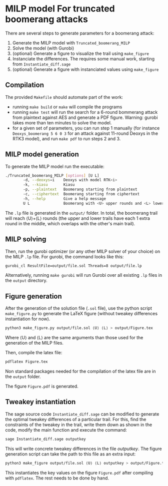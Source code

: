 # MILP model For truncated boomerang attacks


There are several steps to generate parameters for a boomerang attack:
1. Generate the MILP model with `Truncated_boomerang_MILP`
2. Solve the model (with Gurobi)
3. (optional) Generate a figure to visualize the trail using `make_figure`
4. Instanciate the differences.  The requires some manual work, starting from `Instantiate_diff.sage`
5. (optional) Generate a figure with instanciated values using `make_figure`

## Compilation

The provided `Makefile` should automate part of the work:
- running `make build` or `make` will compile the programs
- running `make test` will run the search for a 6-round bommerang attack from plaintext against AES and generate a PDF figure. Warning: gurobi takes more than ten minutes to solve the model.
- for a given set of parameters, you can run step 1 manually (for instance `Deoxys_boomerang 5 6 0 3` for an attack against 11-round Deoxys in the RTK3 model), and run `make pdf` to run steps 2 and 3.

## MILP model generation

To generate the MILP model run the executable:
```sh
./Truncated_boomerang_MILP [options] [U L] 
        -d, --deoxys=i    Deoxys with model RTK<i>
        -k, --kiasu       Kiasu
        -p, --plaintext   Boomerang starting from plaintext
        -c, --ciphertext  Boomerang starting from ciphertext
        -h, --help        Give a help message
        U L               Boomerang with <U> upper rounds and <L> lower rounds
```

The `.lp` file is generated in the `output/` folder. In total, the boomerang trail will reach ⟨U⟩+⟨L⟩ rounds (the upper and lower trails have each 1 extra round in the middle, which overlaps with the other's main trail).


## MILP solving

Then, run the gurobi optimizer (or any other MILP solver of your choice) on the MILP `.lp` file. For gurobi, the command looks like this:
```sh
gurobi_cl ResultFile=output/file.sol Threads=8 output/file.lp
``` 

Alternatively, running `make gurobi` will run Gurobi over all existing `.lp` files in the `output` directory.


## Figure generation

After the generation of the solution file (`.sol` file), use the python script `make_figure.py` to generate the LaTeX figure (without tweakey differences instantiation for now). 

```sh
python3 make_figure.py output/file.sol ⟨U⟩ ⟨L⟩ > output/Figure.tex
``` 

Where ⟨U⟩ and ⟨L⟩ are the same arguments than those used for the generation of the MILP files. 

Then, compile the latex file:

```sh
pdflatex Figure.tex
```
Non standard packages needed for the compilation of the latex file are in the `output` folder.

The figure `Figure.pdf` is generated.

## Tweakey instantiation
The sage source code `Instantiate_diff.sage` can be modified to generate the optimal tweakey differences of a particular trail. For this, find the constraints of the tweakey in the trail, write them down as shown in the code, modify the main function and execute the command:

```sh
sage Instantiate_diff.sage outputkey
```

This will write concrete tweakey differences in the file *outputkey*.
The figure generation script can take the path to this file as an extra input:

```sh
python3 make_figure output/file.sol ⟨U⟩ ⟨L⟩ outputkey > output/Figure.tex
```

This instantiates the key values on the figure `Figure.pdf` after compiling with `pdflatex`. The rest needs to be done by hand.
